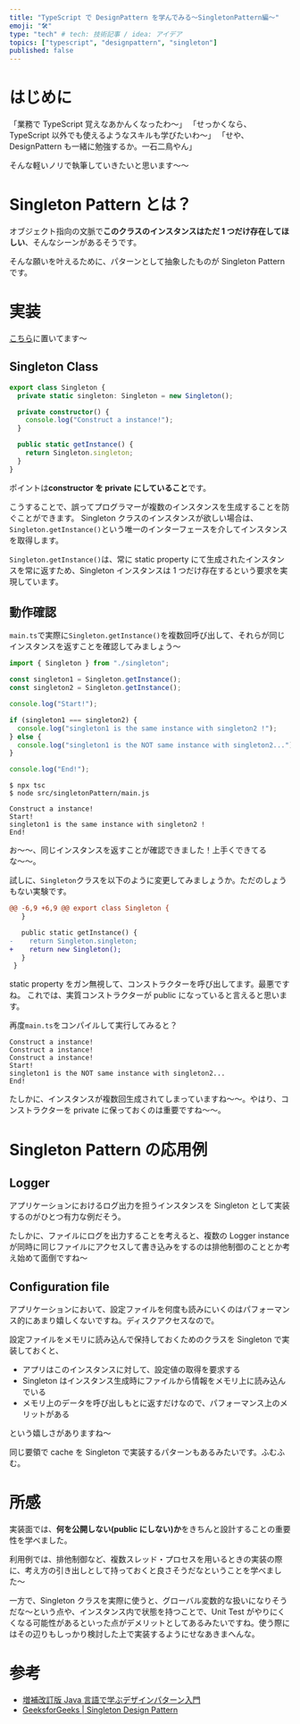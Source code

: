 ```yaml
---
title: "TypeScript で DesignPattern を学んでみる〜SingletonPattern編〜"
emoji: "🛠"
type: "tech" # tech: 技術記事 / idea: アイデア
topics: ["typescript", "designpattern", "singleton"]
published: false
---
```


# はじめに

「業務で TypeScript 覚えなあかんくなったわ〜」
「せっかくなら、TypeScript 以外でも使えるようなスキルも学びたいわ〜」
「せや、DesignPattern も一緒に勉強するか。一石二鳥やん」

そんな軽いノリで執筆していきたいと思います〜〜

# Singleton Pattern とは？

オブジェクト指向の文脈で**このクラスのインスタンスはただ 1 つだけ存在してほしい**、そんなシーンがあるそうです。

そんな願いを叶えるために、パターンとして抽象したものが Singleton Pattern です。

# 実装

[こちら](https://github.com/RikiyaOta/DesignPatternByTypeScript/tree/main/src/singletonPattern)に置いてます〜

## Singleton Class

```typescript:singleton.ts
export class Singleton {
  private static singleton: Singleton = new Singleton();

  private constructor() {
    console.log("Construct a instance!");
  }

  public static getInstance() {
    return Singleton.singleton;
  }
}
```

ポイントは**constructor を private にしていること**です。

こうすることで、誤ってプログラマーが複数のインスタンスを生成することを防ぐことができます。
Singleton クラスのインスタンスが欲しい場合は、`Singleton.getInstance()`という唯一のインターフェースを介してインスタンスを取得します。

`Singleton.getInstance()`は、常に static property にて生成されたインスタンスを常に返すため、Singleton インスタンスは 1 つだけ存在するという要求を実現しています。

## 動作確認

`main.ts`で実際に`Singleton.getInstance()`を複数回呼び出して、それらが同じインスタンスを返すことを確認してみましょう〜

```typescript:main.ts
import { Singleton } from "./singleton";

const singleton1 = Singleton.getInstance();
const singleton2 = Singleton.getInstance();

console.log("Start!");

if (singleton1 === singleton2) {
  console.log("singleton1 is the same instance with singleton2 !");
} else {
  console.log("singleton1 is the NOT same instance with singleton2...");
}

console.log("End!");
```

```shell
$ npx tsc
$ node src/singletonPattern/main.js
```

```
Construct a instance!
Start!
singleton1 is the same instance with singleton2 !
End!
```

お〜〜、同じインスタンスを返すことが確認できました！上手くできてるな〜〜。

試しに、`Singleton`クラスを以下のように変更してみましょうか。ただのしょうもない実験です。

```diff typescript
@@ -6,9 +6,9 @@ export class Singleton {
   }

   public static getInstance() {
-    return Singleton.singleton;
+    return new Singleton();
   }
 }
```

static property をガン無視して、コンストラクターを呼び出してます。最悪ですね。
これでは、実質コンストラクターが public になっていると言えると思います。

再度`main.ts`をコンパイルして実行してみると？

```
Construct a instance!
Construct a instance!
Construct a instance!
Start!
singleton1 is the NOT same instance with singleton2...
End!
```

たしかに、インスタンスが複数回生成されてしまっていますね〜〜。やはり、コンストラクターを private に保っておくのは重要ですね〜〜。

# Singleton Pattern の応用例

## Logger

アプリケーションにおけるログ出力を担うインスタンスを Singleton として実装するのがひとつ有力な例だそう。

たしかに、ファイルにログを出力することを考えると、複数の Logger instance が同時に同じファイルにアクセスして書き込みをするのは排他制御のこととか考え始めて面倒ですね〜

## Configuration file

アプリケーションにおいて、設定ファイルを何度も読みにいくのはパフォーマンス的にあまり嬉しくないですね。ディスクアクセスなので。

設定ファイルをメモリに読み込んで保持しておくためのクラスを Singleton で実装しておくと、

- アプリはこのインスタンスに対して、設定値の取得を要求する
- Singleton はインスタンス生成時にファイルから情報をメモリ上に読み込んでいる
- メモリ上のデータを呼び出しもとに返すだけなので、パフォーマンス上のメリットがある

という嬉しさがありますね〜

同じ要領で cache を Singleton で実装するパターンもあるみたいです。ふむふむ。

# 所感

実装面では、**何を公開しない(public にしない)か**をきちんと設計することの重要性を学べました。

利用例では、排他制御など、複数スレッド・プロセスを用いるときの実装の際に、考え方の引き出しとして持っておくと良さそうだなということを学べました〜

一方で、Singleton クラスを実際に使うと、グローバル変数的な扱いになりそうだな〜という点や、インスタンス内で状態を持つことで、Unit Test がやりにくくなる可能性があるといった点がデメリットとしてあるみたいですね。使う際にはその辺りもしっかり検討した上で実装するようにせなあきまへんな。

# 参考

- [増補改訂版 Java 言語で学ぶデザインパターン入門](https://www.amazon.co.jp/%E5%A2%97%E8%A3%9C%E6%94%B9%E8%A8%82%E7%89%88Java%E8%A8%80%E8%AA%9E%E3%81%A7%E5%AD%A6%E3%81%B6%E3%83%87%E3%82%B6%E3%82%A4%E3%83%B3%E3%83%91%E3%82%BF%E3%83%BC%E3%83%B3%E5%85%A5%E9%96%80-%E7%B5%90%E5%9F%8E-%E6%B5%A9/dp/4797327030)
- [GeeksforGeeks | Singleton Design Pattern](https://www.geeksforgeeks.org/singleton-design-pattern-introduction/)

